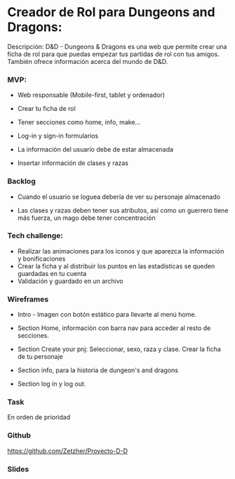 # Creador de Rol para Dungeons and Dragons:


Descripción:
D&D - Dungeons & Dragons es una web que permite crear una ficha de rol para que puedas empezar tus partidas de rol con tus amigos.
También ofrece información acerca del mundo de D&D.


### MVP:

* Web responsable (Mobile-first, tablet y ordenador)

* Crear tu ficha de rol

* Tener secciones como home, info, make...

* Log-in y sign-in formularios

* La información del usuario debe de estar almacenada

* Insertar información de clases y razas



### Backlog
* Cuando el usuario se loguea debería de ver su personaje almacenado

* Las clases y razas deben tener sus atributos, así como un guerrero tiene más fuerza, un mago debe tener concentración



### Tech challenge:
* Realizar las animaciones para los iconos y que aparezca la información y bonificaciones
* Crear la ficha y al distribuir los puntos en las estadísticas se queden guardadas en tu cuenta
* Validación y guardado en un archivo


### Wireframes
* Intro - Imagen con botón estático para llevarte al menú home.

* Section Home, información con barra nav para acceder al resto de secciones.

* Section Create your pnj: Seleccionar, sexo, raza y clase. Crear la ficha de tu personaje

* Section info, para la historia de dungeon's and dragons

* Section log in y log out.



### Task
En orden de prioridad



### Github
https://github.com/Zetzher/Proyecto-D-D


### Slides